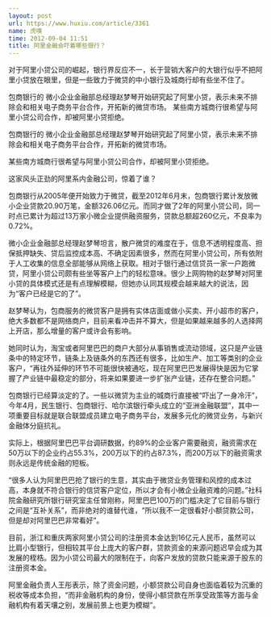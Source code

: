 ```yaml
---
layout: post
url: https://www.huxiu.com/article/3361
name: 虎嗅
time: 2012-09-04 11:51
title: 阿里金融会吓着哪些银行？
---
```

对于阿里小贷公司的崛起，银行界反应不一，长于营销大客户的大银行似乎不把阿里小贷放在眼里，但是一些致力于微贷的中小银行及城商行却有些坐不住了。

包商银行的 微小企业金融部总经理赵梦琴开始研究起了阿里小贷，表示未来不排除会和相关电子商务平台合作，开拓新的微贷市场。 某些南方城商行很希望与阿里小贷公司合作，却被阿里小贷拒绝。

包商银行的 微小企业金融部总经理赵梦琴开始研究起了阿里小贷，表示未来不排除会和相关电子商务平台合作，开拓新的微贷市场。

某些南方城商行很希望与阿里小贷公司合作，却被阿里小贷拒绝。

这家风头正劲的阿里系内金融公司，惊着了谁？

包商银行从2005年便开始致力于微贷，截至2012年6月末，包商银行累计发放微小企业贷款20.90万笔，金额326.06亿元。而同才做了2年的阿里小贷公司，同一时点已累计为超过13万家小微企业提供融资服务，贷款总额超260亿元，不良率为0.72%。

微小企业金融部总经理赵梦琴坦言，散户微贷的难度在于，信息不透明程度高、担保抵押缺失、贷后监控成本高、不确定因素很多，然而在阿里小贷公司，所有依附于人工收集的信息全部能够从网络上获取。相对于银行通过信贷员一家一户跑微贷，阿里小贷公司颇有些坐等客户上门的轻松意味。很少上网购物的赵梦琴对阿里小贷的具体模式还是有点理解模糊，但她亦认同其规模会越来越大的说法，因为“客户已经是它的了”。

赵梦琴认为，包商服务的微贷客户是拥有实体店面或做小买卖、开小超市的客户，绝大多数都不是网络商户，目前来看冲击并不算大，但是如果越来越多的人选择网上开店，那么增量的客户或许会有影响。

她同时认为，淘宝或者阿里巴巴的商户大部分从事销售或流动领域，这只是产业链条中的特定环节，链条上及链条外的东西还有很多，比如生产、加工等类别的企业客户，“再往外延伸的环节不可能很快被通吃，现在阿里巴巴发展得快是因为它掌握了产业链中最稳定的部分，将来如果要进一步扩张产业链，还存在整合问题。”

包商银行已经算淡定的了。一些以微贷为主业的城商行直接被“吓出了一身冷汗”，今年4月，民生银行、包商银行、哈尔滨银行牵头成立的“亚洲金融联盟”，其中一项重要目标就是联合联盟成员建立电子商务平台，发展多元化的微贷业务，与新兴金融体分庭抗礼。

实际上，根据阿里巴巴平台调研数据，约89%的企业客户需要融资，融资需求在50万以下的企业约占55.3%，200万以下的约占87.3%，而200万以下的融资需求则永远是传统金融的短板。

“很多人认为阿里巴巴抢了银行的生意，其实由于微贷业务管理和风控的成本过高，本身就不符合银行的信贷客户定位，所以才会有小微企业融资难的问题。”社科院金融研究所银行研究室主任曾刚称，阿里巴巴100万的门槛决定了它目前与银行之间是“互补关系”，而非绝对的谁替代谁，“所以我不一定很看好小额贷款公司，但是却对阿里巴巴非常看好”。

目前，浙江和重庆两家阿里小贷公司的注册资本金达到16亿元人民币，虽然可以比肩小型银行，但相较其平台上庞大的客户群，贷款资金的来源问题迟早会成为其发展的桎梏。因为小贷公司最大的限制在于，向客户发放的贷款只能来源于股东的注册资本金。

阿里金融负责人王彤表示，除了资金问题，小额贷款公司自身也面临着较为沉重的税收等成本负担，“而非金融机构的身份，使得小额贷款在所享受政策等方面与金融机构有着天壤之别，发展前景上也更为模糊”。

